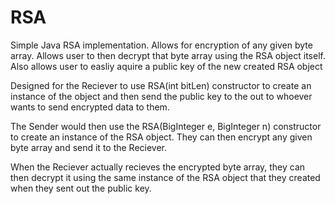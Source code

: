 # RSA

Simple Java RSA implementation. Allows for encryption of any given byte array. Allows user to then decrypt that byte array using the RSA object itself. Also allows user to easliy aquire a public key of the new created RSA object

Designed for the Reciever to use RSA(int bitLen) constructor to create an instance of the object and then send the public key to the out to whoever wants to send encrypted data to them.

The Sender would then use the RSA(BigInteger e, BigInteger n) constructor to create an instance of the RSA object. They can then encrypt any given byte array and send it to the Reciever. 

When the Reciever actually recieves the encrypted byte array, they can then decrypt it using the same instance of the RSA object that they created when they sent out the public key.
